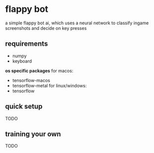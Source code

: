# flappy bot

a simple flappy bot ai, which uses a neural network to classify ingame screenshots and decide on key presses

## requirements

- numpy
- keyboard

**os specific packages**
for macos:
- tensorflow-macos
- tensorflow-metal
for linux/windows:
- tensorflow

## quick setup

TODO

## training your own

TODO
